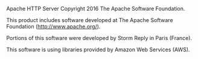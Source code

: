 Apache HTTP Server
Copyright 2016 The Apache Software Foundation.

This product includes software developed at
The Apache Software Foundation (http://www.apache.org/).

Portions of this software were developed by Storm Reply in Paris (France).

This software is using libraries provided by Amazon Web Services (AWS).

